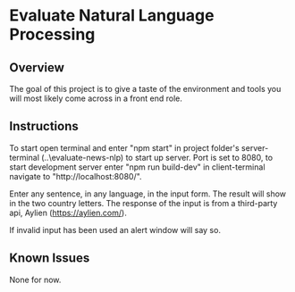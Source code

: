 # Evaluate Natural Language Processing

## Overview
The goal of this project is to give a taste of the environment and tools you will most likely come across in a front end role.

## Instructions
To start open terminal and enter "npm start" in project folder's server-terminal (..\evaluate-news-nlp) to start up server.
Port is set to 8080, to start development server enter "npm run build-dev" in client-terminal navigate to "http://localhost:8080/".

Enter any sentence, in any language, in the input form. The result will show in the two country letters.
The response of the input is from a third-party api, Aylien (https://aylien.com/).

If invalid input has been used an alert window will say so.

## Known Issues
None for now.